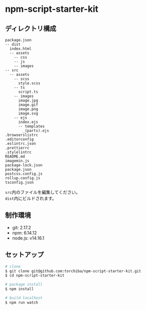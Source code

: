 # npm-script-starter-kit
## ディレクトリ構成
```plain text
package.json  
-- dist  
  index.html  
  -- assets  
    -- css  
    -- js  
    -- images  
-- src  
  -- assets  
    -- scss  
      style.scss  
    -- ts  
      script.ts  
    -- images  
      image.jpg  
      image.gif  
      image.png  
      image.svg  
    -- ejs  
      index.ejs  
      -- templates
        _(parts).ejs  
.browserslistrc  
.editorconfig  
.eslintrc.json  
.prettierrc  
.stylelintrc  
README.md  
imagemin.js  
package-lock.json  
package.json  
postcss.config.js  
rollup.config.js  
tsconfig.json  

```

`src`内のファイルを編集してください。  
`dist`内にビルドされます。

## 制作環境
- git: 2.17.2
- npm: 6.14.12
- node.js: v14.16.1

## セットアップ
```sh
# clone
$ git clone git@github.com:torchiba/npm-script-starter-kit.git
$ cd npm-script-starter-kit

# package install
$ npm install

# build localhost
$ npm run watch
```
